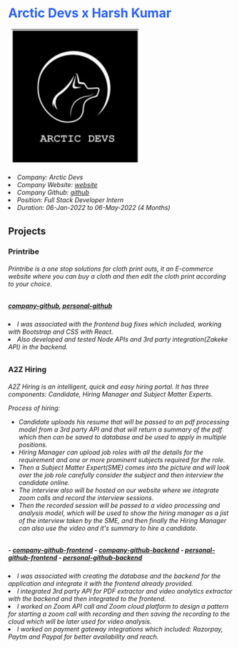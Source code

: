 <h1 style="text:center;color:#2962ff">Arctic Devs x Harsh Kumar</h1>

<div style="text:center;">
<img src="arctic_devs_logo.jfif" style="width:300px">
</div>

<h6>
<li>Company: Arctic Devs</li>
<li>Company Website: <a href="https://arcticdevs.com/" target="_blank">website</a></li>
<li>Company Github: <a href="https://github.com/ArcticDevs" target="_blank">github</a></li>
<li>Position: Full Stack Developer Intern</li>
<li>Duration: 06-Jan-2022 to 06-May-2022 (4 Months)</li>
</h6>


<h2>Projects</h2>

<h3>Printribe</h3>

<h6>
Printribe is a one stop solutions for cloth print outs, it an E-commerce website where you can buy a cloth and then edit the cloth print according to your choice.
<h5><a href="https://github.com/ArcticDevs/Printribe" target="_blank">company-github</a>, <a href="https://github.com/HARSH-KUMAR10/Printribe" target="_blank">personal-github</a></h5>
</h6>

<h6>
<li>I was associated with the frontend bug fixes which included, working with Bootstrap and CSS with React. </li>
<li>Also developed and tested Node APIs and 3rd party integration(Zakeke API) in the backend.</li>
</h6>


<h3>A2Z Hiring</h3>

<h6>
A2Z Hiring is an intelligent, quick and easy hiring portal. It has three components: Candidate, Hiring Manager and Subject Matter Experts.

Process of hiring:
  * Candidate uploads his resume that will be passed to an pdf processing model from a 3rd party API and that will return a summary of the pdf which then can be saved to database and be used to apply in multiple positions.
  * Hiring Manager can upload job roles with all the details for the requirement and one or more prominent subjects required for the role.
  * Then a Subject Matter Expert(SME) comes into the picture and will look over the job role carefully consider the subject and then interview the candidate online.
  * The interview also will be hosted on our website where we integrate zoom calls and record the interview sessions.
  * Then the recorded session will be passed to a video processing and analysis model, which will be used to show the hiring manager as a jist of the interview taken by the SME, and then finally the Hiring Manager can also use the video and it's summary to hire a candidate.
  
<h5>
  - <a href="https://github.com/ArcticDevs/A2ZHiring" target="_blank">company-github-frontend</a>
  - <a href="https://github.com/ArcticDevs/a2zbackend" target="_blank">company-github-backend</a>
  - <a href="https://github.com/HARSH-KUMAR10/A2ZHiring" target="_blank">personal-github-frontend</a>
  - <a href="https://github.com/HARSH-KUMAR10/a2zbackend" target="_blank">personal-github-backend</a>
  </h5>
</h6>

<h6>
<li>I was associated with creating the database and the backend for the application and integrate it with the frontend already provided.</li>
<li>I integrated 3rd party API for PDF extractor and video analytics extractor with the backend and then integrated to the frontend.</li>
 <li>I worked on Zoom API call and Zoom cloud platform to design a pattern for starting a zoom call with recording and then saving the recording to the cloud which will be later used for video analysis.</li>
 <li>I worked on payment gateway integrations which included: Razorpay, Paytm and Paypal for better availability and reach.</li>
</h6>
